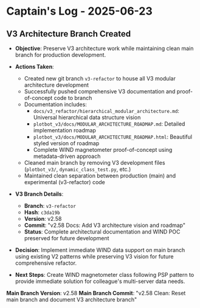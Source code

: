 # Captain's Log - 2025-06-23

## V3 Architecture Branch Created

- **Objective**: Preserve V3 architecture work while maintaining clean main branch for production development.

- **Actions Taken**:
    - Created new git branch `v3-refactor` to house all V3 modular architecture development
    - Successfully pushed comprehensive V3 documentation and proof-of-concept code to branch
    - Documentation includes:
        - `docs/v3_refactor/hierarchical_modular_architecture.md`: Universal hierarchical data structure vision
        - `plotbot_v3/docs/MODULAR_ARCHITECTURE_ROADMAP.md`: Detailed implementation roadmap
        - `plotbot_v3/docs/MODULAR_ARCHITECTURE_ROADMAP.html`: Beautiful styled version of roadmap
        - Complete WIND magnetometer proof-of-concept using metadata-driven approach
    - Cleaned main branch by removing V3 development files (`plotbot_v3/`, `dynamic_class_test.py`, etc.)
    - Maintained clean separation between production (main) and experimental (v3-refactor) code

- **V3 Branch Details**:
    - **Branch**: `v3-refactor`
    - **Hash**: `c3da19b`
    - **Version**: v2.58
    - **Commit**: "v2.58 Docs: Add V3 architecture vision and roadmap"
    - **Status**: Complete architectural documentation and WIND POC preserved for future development

- **Decision**: Implement immediate WIND data support on main branch using existing V2 patterns while preserving V3 vision for future comprehensive refactor.

- **Next Steps**: Create WIND magnetometer class following PSP pattern to provide immediate solution for colleague's multi-server data needs.

**Main Branch Version**: v2.58
**Main Branch Commit**: "v2.58 Clean: Reset main branch and document V3 architecture branch" 